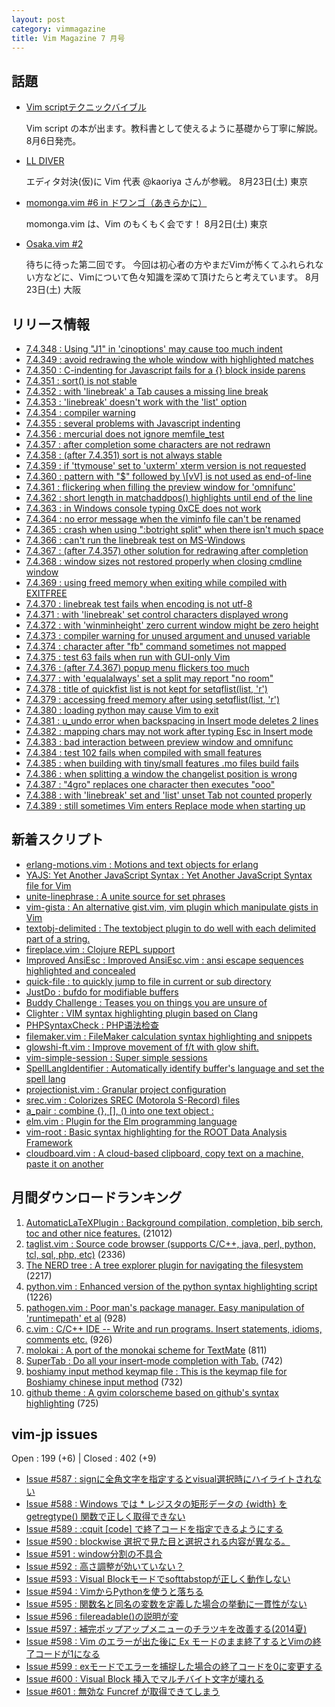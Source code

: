 ```yaml
---
layout: post
category: vimmagazine
title: Vim Magazine 7 月号
---
```


## 話題

- [Vim scriptテクニックバイブル](http://gihyo.jp/book/2014/978-4-7741-6634-6)

  Vim script の本が出ます。教科書として使えるように基礎から丁寧に解説。 8月6日発売。

- [LL DIVER](http://ll.jus.or.jp/2014/)

  エディタ対決(仮)に Vim 代表 @kaoriya さんが参戦。 8月23日(土) 東京

- [momonga.vim #6 in ドワンゴ（あきらかに）](http://connpass.com/event/7360/)

  momonga.vim は、Vim のもくもく会です！ 8月2日(土) 東京

- [Osaka.vim #2](http://osaka-vim.connpass.com/event/7570/)

  待ちに待った第二回です。 今回は初心者の方やまだVimが怖くてふれられない方などに、Vimについて色々知識を深めて頂けたらと考えています。 8月23日(土) 大阪

## リリース情報

- [7.4.348 : Using "J1" in 'cinoptions' may cause too much indent](https://github.com/vim/vim/commit/e7eb789ef0d2dadf5824a0c6fbd452b1feb272e2)
- [7.4.349 : avoid redrawing the whole window with highlighted matches](https://github.com/vim/vim/commit/dab70c63e16687b2cb784a3a9eecdbea6ecd7065)
- [7.4.350 : C-indenting for Javascript fails for a {} block inside parens](https://github.com/vim/vim/commit/81439a6d1b45bbef9c8dc03d76f01b6a8165e2ce)
- [7.4.351 : sort() is not stable](https://github.com/vim/vim/commit/c35e3de8cc0786609fd7975416d22e7193f7187d)
- [7.4.352 : with 'linebreak' a Tab causes a missing line break](https://github.com/vim/vim/commit/ee739b42c08e15bc9dfa5021f7123b4571287720)
- [7.4.353 : 'linebreak' doesn't work with the 'list' option](https://github.com/vim/vim/commit/86b17e914fec6efd3f042090ef9960c35672519c)
- [7.4.354 : compiler warning](https://github.com/vim/vim/commit/b8b57460f014febeedd50d834ab66972317ce3ad)
- [7.4.355 : several problems with Javascript indenting](https://github.com/vim/vim/commit/9f4fe7c4c3246d6fd1daa1c476c2a0686b905f15)
- [7.4.356 : mercurial does not ignore memfile&#x5f;test](https://github.com/vim/vim/commit/cc57bb2f85a857495c2302a93f444e7c7cb19b4b)
- [7.4.357 : after completion some characters are not redrawn](https://github.com/vim/vim/commit/0bed10a813a0b0d748f69dd52306b1b7d26b71fb)
- [7.4.358 : (after 7.4.351) sort is not always stable](https://github.com/vim/vim/commit/6bf5548df2d58215c99d582269b4ec9e7fb0c934)
- [7.4.359 : if 'ttymouse' set to 'uxterm' xterm version is not requested](https://github.com/vim/vim/commit/0d1e8c12034ae51b4f31cbe81534df491b837028)
- [7.4.360 : pattern with "$" followed by \\\[vV\] is not used as end-of-line](https://github.com/vim/vim/commit/ff65ac84fd54549086098896678211455f767f02)
- [7.4.361 : flickering when filling the preview window for 'omnifunc'](https://github.com/vim/vim/commit/c80451500322cc4b05899957084afa75f52e719e)
- [7.4.362 : short length in matchaddpos() highlights until end of the line](https://github.com/vim/vim/commit/1e1aca37841103a90ba773f14899ba3a3757cee2)
- [7.4.363 : in Windows console typing 0xCE does not work](https://github.com/vim/vim/commit/455009122a23050ef31c428df4155ad418b2e6fc)
- [7.4.364 : no error message when the viminfo file can't be renamed](https://github.com/vim/vim/commit/3ed8b1332f7b84e40c89069e54d411d0ddfec3f1)
- [7.4.365 : crash when using ":botright split" when there isn't much space](https://github.com/vim/vim/commit/b4d213551848414c29eb8d84394c1297a080e7a0)
- [7.4.366 : can't run the linebreak test on MS-Windows](https://github.com/vim/vim/commit/310e2dbaee1b3569948528df10fceec6ebc1872c)
- [7.4.367 : (after 7.4.357) other solution for redrawing after completion](https://github.com/vim/vim/commit/f1924a9d8c6b0bad30b5ac7aabb853150d4e6e5b)
- [7.4.368 : window sizes not restored properly when closing cmdline window](https://github.com/vim/vim/commit/b643e777824c76034cbd8e77f603a0b98f2b26fb)
- [7.4.369 : using freed memory when exiting while compiled with EXITFREE](https://github.com/vim/vim/commit/4e036c9e6f61ac9fca7be561da0a04d6fc36f9b8)
- [7.4.370 : linebreak test fails when encoding is not utf-8](https://github.com/vim/vim/commit/b5647f71c210cf943192381783e0a7242de9e51c)
- [7.4.371 : with 'linebreak' set control characters displayed wrong](https://github.com/vim/vim/commit/5524aebf160ac3acef6daf5485c9adc3b5aca92f)
- [7.4.372 : with 'winminheight' zero current window might be zero height](https://github.com/vim/vim/commit/1f538355db5c344fd55c32dcb45834649536eea1)
- [7.4.373 : compiler warning for unused argument and unused variable](https://github.com/vim/vim/commit/a04854932ec96ab48498fd4a5e8b5f4fd4df14cf)
- [7.4.374 : character after "fb" command sometimes not mapped](https://github.com/vim/vim/commit/4f88062c556e52368d65991f5ae74cf0f8b17f2d)
- [7.4.375 : test 63 fails when run with GUI-only Vim](https://github.com/vim/vim/commit/a1fae80371a46aa5f74ea041d92255616d2721b7)
- [7.4.376 : (after 7.4.367) popup menu flickers too much](https://github.com/vim/vim/commit/674fffe855dd7145e1216246d76b13464b7057f7)
- [7.4.377 : with 'equalalways' set a split may report "no room"](https://github.com/vim/vim/commit/54368f274245cef549f0c479492ac8664fede0dd)
- [7.4.378 : title of quickfist list is not kept for setqflist(list, 'r')](https://github.com/vim/vim/commit/fb60409a3f25efedcf5611a64a80cb2fb660489f)
- [7.4.379 : accessing freed memory after using setqflist(list, 'r')](https://github.com/vim/vim/commit/158a1b074828341767ad4ce912b346bf14189605)
- [7.4.380 : loading python may cause Vim to exit](https://github.com/vim/vim/commit/12a28d4b29f1b8a42d9fb994f1d2c9cb717564ab)
- [7.4.381 : u&#x5f;undo error when backspacing in Insert mode deletes 2 lines](https://github.com/vim/vim/commit/17529ae026c683a0973e41bdd3ec93a4da2bbe6f)
- [7.4.382 : mapping chars may not work after typing Esc in Insert mode](https://github.com/vim/vim/commit/20c3892e545da821ad22cc266d7c49f904bbf333)
- [7.4.383 : bad interaction between preview window and omnifunc](https://github.com/vim/vim/commit/2bace3e2fb9dd138bd267bbf648e4473dba6eb2c)
- [7.4.384 : test 102 fails when compiled with small features](https://github.com/vim/vim/commit/932e632de39f3bc4928a149a1f3af080e80a9c5f)
- [7.4.385 : when building with tiny/small features .mo files build fails](https://github.com/vim/vim/commit/278eb5820dbc486123df4b60cc116c7212f14a01)
- [7.4.386 : when splitting a window the changelist position is wrong](https://github.com/vim/vim/commit/23fb7a995534f45a497761461d487e38cc1067f7)
- [7.4.387 : "4gro" replaces one character then executes "ooo"](https://github.com/vim/vim/commit/4f5ce33d415a0eeedd7f04baa6715431e72652e1)
- [7.4.388 : with 'linebreak' set and 'list' unset Tab not counted properly](https://github.com/vim/vim/commit/b81c85d8f35850ee8f377a2672c506131549f53c)
- [7.4.389 : still sometimes Vim enters Replace mode when starting up](https://github.com/vim/vim/commit/4e067c898ef1f4a34cd70ddf3de3a1e60ac23c84)

## 新着スクリプト

- [erlang-motions.vim : Motions and text objects for erlang](http://www.vim.org/scripts/script.php?script_id=4973)
- [YAJS: Yet Another JavaScript Syntax : Yet Another JavaScript Syntax file for Vim](http://www.vim.org/scripts/script.php?script_id=4974)
- [unite-linephrase : A unite source for set phrases](http://www.vim.org/scripts/script.php?script_id=4975)
- [vim-gista : An alternative gist.vim, vim plugin which manipulate gists in Vim](http://www.vim.org/scripts/script.php?script_id=4976)
- [textobj-delimited : The textobject plugin to do well with each delimited part of a string.](http://www.vim.org/scripts/script.php?script_id=4977)
- [fireplace.vim : Clojure REPL support](http://www.vim.org/scripts/script.php?script_id=4978)
- [Improved AnsiEsc : Improved AnsiEsc.vim : ansi escape sequences highlighted and concealed](http://www.vim.org/scripts/script.php?script_id=4979)
- [quick-file : to quickly jump to file in current or sub directory](http://www.vim.org/scripts/script.php?script_id=4980)
- [JustDo : bufdo for modifiable buffers](http://www.vim.org/scripts/script.php?script_id=4981)
- [Buddy Challenge : Teases you on things you are unsure of](http://www.vim.org/scripts/script.php?script_id=4982)
- [Clighter : VIM syntax highlighting plugin based on Clang](http://www.vim.org/scripts/script.php?script_id=4983)
- [PHPSyntaxCheck : PHP语法检查](http://www.vim.org/scripts/script.php?script_id=4984)
- [filemaker.vim : FileMaker calculation syntax highlighting and snippets](http://www.vim.org/scripts/script.php?script_id=4985)
- [glowshi-ft.vim : Improve movement of f/t with glow shift.](http://www.vim.org/scripts/script.php?script_id=4986)
- [vim-simple-session : Super simple sessions](http://www.vim.org/scripts/script.php?script_id=4987)
- [SpellLangIdentifier : Automatically identify buffer's language and set the spell lang](http://www.vim.org/scripts/script.php?script_id=4988)
- [projectionist.vim : Granular project configuration](http://www.vim.org/scripts/script.php?script_id=4989)
- [srec.vim : Colorizes SREC (Motorola S-Record) files](http://www.vim.org/scripts/script.php?script_id=4990)
- [a&#x5f;pair : combine {}, \[\], () into one text object :](http://www.vim.org/scripts/script.php?script_id=4991)
- [elm.vim : Plugin for the Elm programming language](http://www.vim.org/scripts/script.php?script_id=4992)
- [vim-root : Basic syntax highlighting for the ROOT Data Analysis Framework](http://www.vim.org/scripts/script.php?script_id=4993)
- [cloudboard.vim : A cloud-based clipboard, copy text on a machine, paste it on another](http://www.vim.org/scripts/script.php?script_id=4994)

## 月間ダウンロードランキング

1. [AutomaticLaTeXPlugin : Background compilation, completion, bib serch, toc and other nice features.](http://www.vim.org/scripts/script.php?script_id=2945) (21012)
2. [taglist.vim : Source code browser (supports C/C++, java, perl, python, tcl, sql, php, etc)](http://www.vim.org/scripts/script.php?script_id=273) (2336)
3. [The NERD tree : A tree explorer plugin for navigating the filesystem](http://www.vim.org/scripts/script.php?script_id=1658) (2217)
4. [python.vim : Enhanced version of the python syntax highlighting script](http://www.vim.org/scripts/script.php?script_id=790) (1226)
5. [pathogen.vim : Poor man's package manager. Easy manipulation of 'runtimepath' et al](http://www.vim.org/scripts/script.php?script_id=2332) (928)
6. [c.vim : C/C++ IDE --  Write and run programs. Insert statements, idioms, comments etc.](http://www.vim.org/scripts/script.php?script_id=213) (926)
7. [molokai : A port of the monokai scheme for TextMate](http://www.vim.org/scripts/script.php?script_id=2340) (811)
8. [SuperTab : Do all your insert-mode completion with Tab.](http://www.vim.org/scripts/script.php?script_id=1643) (742)
9. [boshiamy input method keymap file : This is the keymap file for Boshiamy chinese input method](http://www.vim.org/scripts/script.php?script_id=4393) (732)
10. [github theme : A gvim colorscheme based on github's syntax highlighting](http://www.vim.org/scripts/script.php?script_id=2855) (725)

## vim-jp issues

Open : 199 (+6) | Closed : 402 (+9)

- [Issue #587 : signに全角文字を指定するとvisual選択時にハイライトされない](https://github.com/vim-jp/issues/issues/587)
- [Issue #588 : Windows では &#x2a; レジスタの矩形データの {width} をgetregtype() 関数で正しく取得できない](https://github.com/vim-jp/issues/issues/588)
- [Issue #589 : :cquit \[code\] で終了コードを指定できるようにする](https://github.com/vim-jp/issues/issues/589)
- [Issue #590 : blockwise 選択で見た目と選択される内容が異なる。](https://github.com/vim-jp/issues/issues/590)
- [Issue #591 : window分割の不具合](https://github.com/vim-jp/issues/issues/591)
- [Issue #592 : 高さ調整が効いていない？](https://github.com/vim-jp/issues/issues/592)
- [Issue #593 : Visual Blockモードでsofttabstopが正しく動作しない](https://github.com/vim-jp/issues/issues/593)
- [Issue #594 : VimからPythonを使うと落ちる](https://github.com/vim-jp/issues/issues/594)
- [Issue #595 : 関数名と同名の変数を定義した場合の挙動に一貫性がない](https://github.com/vim-jp/issues/issues/595)
- [Issue #596 : filereadable()の説明が変](https://github.com/vim-jp/issues/issues/596)
- [Issue #597 : 補完ポップアップメニューのチラツキを改善する(2014夏)](https://github.com/vim-jp/issues/issues/597)
- [Issue #598 : Vim のエラーが出た後に Ex モードのまま終了するとVimの終了コードが1になる](https://github.com/vim-jp/issues/issues/598)
- [Issue #599 : exモードでエラーを捕捉した場合の終了コードを0に変更する](https://github.com/vim-jp/issues/issues/599)
- [Issue #600 : Visual Block 挿入でマルチバイト文字が壊れる](https://github.com/vim-jp/issues/issues/600)
- [Issue #601 : 無効な Funcref が取得できてしまう](https://github.com/vim-jp/issues/issues/601)

